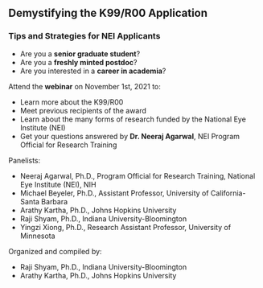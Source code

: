 ## Demystifying the K99/R00 Application

### Tips and Strategies for NEI Applicants

- Are you a **senior graduate student**?
- Are you a **freshly minted postdoc**?
- Are you interested in a **career in academia**?

Attend the **webinar** on November 1st, 2021 to:

- Learn more about the K99/R00
- Meet previous recipients of the award
- Learn about the many forms of research funded by the National Eye Institute (NEI)
- Get your questions answered by **Dr. Neeraj Agarwal**, NEI Program Official for Research Training

Panelists:
- Neeraj Agarwal, Ph.D., Program Official for Research Training, National Eye Institute (NEI), NIH
- Michael Beyeler, Ph.D., Assistant Professor, University of California-Santa Barbara
- Arathy Kartha, Ph.D., Johns Hopkins University
- Raji Shyam, Ph.D., Indiana University-Bloomington
- Yingzi Xiong, Ph.D., Research Assistant Professor, University of Minnesota

Organized and compiled by:
- Raji Shyam, Ph.D., Indiana University-Bloomington
- Arathy Kartha, Ph.D., Johns Hopkins University
